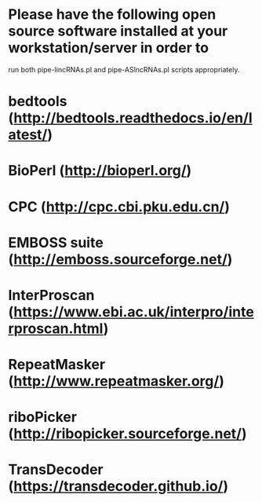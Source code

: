 # Please have the following open source software installed at your workstation/server in order to
run both pipe-lincRNAs.pl and pipe-ASlncRNAs.pl scripts appropriately.

# bedtools (http://bedtools.readthedocs.io/en/latest/) 
# BioPerl (http://bioperl.org/)
# CPC (http://cpc.cbi.pku.edu.cn/)
# EMBOSS suite (http://emboss.sourceforge.net/)
# InterProscan (https://www.ebi.ac.uk/interpro/interproscan.html)
# RepeatMasker (http://www.repeatmasker.org/)
# riboPicker (http://ribopicker.sourceforge.net/)
# TransDecoder (https://transdecoder.github.io/)
